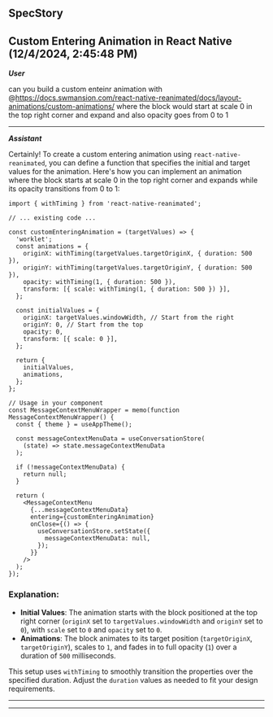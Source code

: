 ## SpecStory

## Custom Entering Animation in React Native (12/4/2024, 2:45:48 PM)

_**User**_

can you build a custom enteinr animation with @https://docs.swmansion.com/react-native-reanimated/docs/layout-animations/custom-animations/ where the block would start at scale 0 in the top right corner and expand and also opacity goes from 0 to 1

---

_**Assistant**_

Certainly! To create a custom entering animation using `react-native-reanimated`, you can define a function that specifies the initial and target values for the animation. Here's how you can implement an animation where the block starts at scale 0 in the top right corner and expands while its opacity transitions from 0 to 1:

```typescript:components/Conversation/V3Conversation.tsx
import { withTiming } from 'react-native-reanimated';

// ... existing code ...

const customEnteringAnimation = (targetValues) => {
  'worklet';
  const animations = {
    originX: withTiming(targetValues.targetOriginX, { duration: 500 }),
    originY: withTiming(targetValues.targetOriginY, { duration: 500 }),
    opacity: withTiming(1, { duration: 500 }),
    transform: [{ scale: withTiming(1, { duration: 500 }) }],
  };

  const initialValues = {
    originX: targetValues.windowWidth, // Start from the right
    originY: 0, // Start from the top
    opacity: 0,
    transform: [{ scale: 0 }],
  };

  return {
    initialValues,
    animations,
  };
};

// Usage in your component
const MessageContextMenuWrapper = memo(function MessageContextMenuWrapper() {
  const { theme } = useAppTheme();

  const messageContextMenuData = useConversationStore(
    (state) => state.messageContextMenuData
  );

  if (!messageContextMenuData) {
    return null;
  }

  return (
    <MessageContextMenu
      {...messageContextMenuData}
      entering={customEnteringAnimation}
      onClose={() => {
        useConversationStore.setState({
          messageContextMenuData: null,
        });
      }}
    />
  );
});
```

### Explanation:
- **Initial Values**: The animation starts with the block positioned at the top right corner (`originX` set to `targetValues.windowWidth` and `originY` set to `0`), with `scale` set to `0` and `opacity` set to `0`.
- **Animations**: The block animates to its target position (`targetOriginX`, `targetOriginY`), scales to `1`, and fades in to full opacity (`1`) over a duration of `500` milliseconds.

This setup uses `withTiming` to smoothly transition the properties over the specified duration. Adjust the `duration` values as needed to fit your design requirements.

---



---

